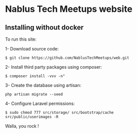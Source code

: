 # Nablus Tech Meetups website

## Installing without docker

To run this site:

1- Download source code:

```
$ git clone https://github.com/NablusTechMeetups/web.git
```

2- Install third party packages using composer:
```
$ composer install -vvv -n"
```

3- Create the database using artisan:
```
php artisan migrate --seed
```

4- Configure Laravel permissions:

```
$ sudo chmod 777 src/storage/ src/bootstrap/cache src/public/userimages -R
```

Walla, you rock !
